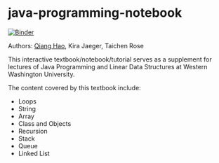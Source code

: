 # java-programming-notebook

[![Binder](https://mybinder.org/badge_logo.svg)](https://mybinder.org/v2/gh/Neo-Hao/java-programming-notebook/master)

Authors: [Qiang Hao](http://qhao.info), Kira Jaeger, Taichen Rose

This interactive textbook/notebook/tutorial serves as a supplement for lectures of Java Programming and Linear Data Structures at Western Washington University.

The content covered by this textbook include:

* Loops
* String
* Array
* Class and Objects
* Recursion
* Stack
* Queue
* Linked List
